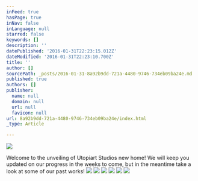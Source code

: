 ```yaml
---
inFeed: true
hasPage: true
inNav: false
inLanguage: null
starred: false
keywords: []
description: ''
datePublished: '2016-01-31T22:23:15.012Z'
dateModified: '2016-01-31T22:23:10.700Z'
title: ''
author: []
sourcePath: _posts/2016-01-31-8a92b9dd-721a-4480-9746-734eb09ba24e.md
published: true
authors: []
publisher:
  name: null
  domain: null
  url: null
  favicon: null
url: 8a92b9dd-721a-4480-9746-734eb09ba24e/index.html
_type: Article

---
```

![](https://the-grid-user-content.s3-us-west-2.amazonaws.com/4f8f4118-7561-4a2b-a10b-a9b5cdf10465.png)

Welcome to the unveiling of Utopiart Studios new home! We will keep you updated on our progress in the weeks to come, but in the meantime take a look at some of our past works!
![](https://the-grid-user-content.s3-us-west-2.amazonaws.com/e39a1f16-6294-4488-b3c4-fe3040b32010.jpg)
![](https://the-grid-user-content.s3-us-west-2.amazonaws.com/4c9c47b9-9011-4b82-b436-9bb3bd4aa9a2.JPG)
![](https://the-grid-user-content.s3-us-west-2.amazonaws.com/084d05bd-8405-4a93-8834-173ec808455b.jpg)
![](https://the-grid-user-content.s3-us-west-2.amazonaws.com/6cbaf6c5-5b0d-4c12-b274-7b947cd6f5ec.JPG)
![](https://the-grid-user-content.s3-us-west-2.amazonaws.com/d81a9f42-ac10-4b04-a780-b764041ec82c.JPG)
![](https://the-grid-user-content.s3-us-west-2.amazonaws.com/bfbb1efa-18ba-4906-af12-265d50678bf8.JPG)